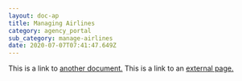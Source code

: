 ```yaml
---
layout: doc-ap
title: Managing Airlines
category: agency_portal
sub_category: manage-airlines
date: 2020-07-07T07:41:47.649Z
---
```


This is a link to [another document.](doc3.md) This is a link to an [external page.](http://www.example.com/)
